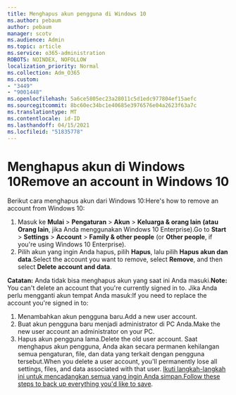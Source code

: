 ```yaml
---
title: Menghapus akun pengguna di Windows 10
ms.author: pebaum
author: pebaum
manager: scotv
ms.audience: Admin
ms.topic: article
ms.service: o365-administration
ROBOTS: NOINDEX, NOFOLLOW
localization_priority: Normal
ms.collection: Adm_O365
ms.custom:
- "3449"
- "9001448"
ms.openlocfilehash: 5a6ce5805ec23a28011c5d1edc977804ef15aefc
ms.sourcegitcommit: 8bc60ec34bc1e40685e3976576e04a2623f63a7c
ms.translationtype: MT
ms.contentlocale: id-ID
ms.lasthandoff: 04/15/2021
ms.locfileid: "51835778"
---
```

# <a name="remove-an-account-in-windows-10"></a><span data-ttu-id="12a22-102">Menghapus akun di Windows 10</span><span class="sxs-lookup"><span data-stu-id="12a22-102">Remove an account in Windows 10</span></span>

<span data-ttu-id="12a22-103">Berikut cara menghapus akun dari Windows 10:</span><span class="sxs-lookup"><span data-stu-id="12a22-103">Here's how to remove an account from Windows 10:</span></span>

1. <span data-ttu-id="12a22-104">Masuk ke **Mulai**  >  **Pengaturan**  >  **Akun**  >  **Keluarga & orang lain** **(atau Orang lain**, jika Anda menggunakan Windows 10 Enterprise).</span><span class="sxs-lookup"><span data-stu-id="12a22-104">Go to **Start** > **Settings** > **Account** > **Family & other people** (or **Other people**, if you're using Windows 10 Enterprise).</span></span>
2. <span data-ttu-id="12a22-105">Pilih akun yang ingin Anda hapus, pilih **Hapus**, lalu pilih **Hapus akun dan data**.</span><span class="sxs-lookup"><span data-stu-id="12a22-105">Select the account you want to remove, select **Remove**, and then select **Delete account and data**.</span></span>
 
<span data-ttu-id="12a22-106">**Catatan:** Anda tidak bisa menghapus akun yang saat ini Anda masuki.</span><span class="sxs-lookup"><span data-stu-id="12a22-106">**Note:** You can't delete an account that you're currently signed in to.</span></span>  <span data-ttu-id="12a22-107">Jika Anda perlu mengganti akun tempat Anda masuk:</span><span class="sxs-lookup"><span data-stu-id="12a22-107">If you need to replace the account you're signed in to:</span></span>

1. <span data-ttu-id="12a22-108">Menambahkan akun pengguna baru.</span><span class="sxs-lookup"><span data-stu-id="12a22-108">Add a new user account.</span></span>
2. <span data-ttu-id="12a22-109">Buat akun pengguna baru menjadi administrator di PC Anda.</span><span class="sxs-lookup"><span data-stu-id="12a22-109">Make the new user account an administrator on your PC.</span></span>
3. <span data-ttu-id="12a22-110">Hapus akun pengguna lama.</span><span class="sxs-lookup"><span data-stu-id="12a22-110">Delete the old user account.</span></span> <span data-ttu-id="12a22-111">Saat menghapus akun pengguna, Anda akan secara permanen kehilangan semua pengaturan, file, dan data yang terkait dengan pengguna tersebut.</span><span class="sxs-lookup"><span data-stu-id="12a22-111">When you delete a user account, you'll permanently lose all settings, files, and data associated with that user.</span></span> <span data-ttu-id="12a22-112">[Ikuti langkah-langkah ini untuk mencadangkan semua yang ingin Anda simpan.](https://support.microsoft.com/help/4027408/windows-10-backup-and-restore)</span><span class="sxs-lookup"><span data-stu-id="12a22-112">[Follow these steps to back up everything you'd like to save](https://support.microsoft.com/help/4027408/windows-10-backup-and-restore).</span></span>